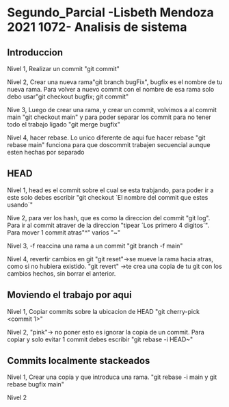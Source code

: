 # Segundo_Parcial -Lisbeth Mendoza 2021 1072- Analisis de sistema 

## Introduccion
Nivel 1, Realizar un commit "git commit"

Nivel 2, Crear una nueva rama"git branch bugFix", bugfix es el nombre de tu nueva rama. Para volver a nuevo commit con el nombre de esa rama solo debo usar"git checkout bugfix; git commit"

Nive 3, Luego de crear una rama, y crear un commit, volvimos a al commit main "git checkout main" y para poder separar los commit para no tener todo el trabajo ligado "git merge bugfix"

Nivel 4, hacer rebase. Lo unico diferente de aqui fue hacer rebase "git rebase main" funciona para que doscommit trabajen secuencial aunque esten hechas por separado

## HEAD 
Nivel 1, head es el commit sobre el cual se esta trabjando, para poder ir a este solo debes escribir "git checkout ´El nombre del commit que estes usando´"

Nive 2, para ver los hash, que es como la direccion del commit "git log". Para ir al commit atraver de la direccion "tipear ´Los primero 4 digitos´". Para mover 1 commit atras"^" varios "~<num>" 
 
Nivel 3, -f reaccina una rama a un commit "git branch -f main" 

Nivel 4, revertir cambios en git "git reset"->se mueve la rama hacia atras, como si no hubiera existido. "git revert" ->te crea una copia de tu git con los cambios hechos, sin borrar el anterior. 

## Moviendo el trabajo por aqui
Nivel 1, Copiar commits sobre la ubicacion de HEAD "git cherry-pick <commit 1>" 

Nivel 2, "pink"-> no poner esto es ignorar la copia de un commit. Para copiar y solo evitar 1 commit debes escribir "git rebase -i HEAD~<num>" 

## Commits localmente stackeados
 Nivel 1, Crear una copia y que introduca una rama. "git rebase -i main y git rebase bugfix main"
 
 Nivel 2
 
 
